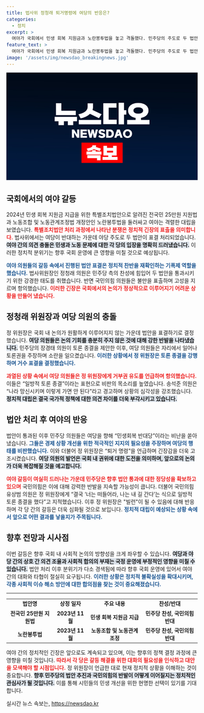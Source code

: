 ```yaml
---
title: 법사위 정청래 퇴거명령에 여당의 반응은?
categories:
  - 정치
excerpt: >
  여야가 국회에서 민생 회복 지원금과 노란봉투법을 놓고 격돌했다. 민주당의 주도로 두 법안이 통과되며 고성과 항의가 오가는 가운데, 정청래 위원장의 강행에도 여당의 반발이 이어졌다. 정치적 긴장감이 최고조에 달한 사건의 전말을 밝혀보자!
feature_text: >
  여야가 국회에서 민생 회복 지원금과 노란봉투법을 놓고 격돌했다. 민주당의 주도로 두 법안이 통과되며 고성과 항의가 오가는 가운데, 정청래 위원장의 강행에도 여당의 반발이 이어졌다. 정치적 긴장감이 최고조에 달한 사건의 전말을 밝혀보자!
image: '/assets/img/newsdao_breakingnews.jpg'
---
```


<p><img src="/assets/img/newsdao_breakingnews.jpg" alt="ontimetimes 속보" /></p>

<h2 data-ke-size="size26">국회에서의 여야 갈등</h2>

<p data-ke-size="size16">2024년 민생 회복 지원금 지급을 위한 특별조치법안으로 알려진 전국민 25만원 지원법과 노동조합 및 노동관계조정법 개정안인 노란봉투법을 둘러싸고 여야는 격렬한 대립을 보였습니다. <b><span style="color: #ee2323;">특별조치법안 처리 과정에서 나타난 분쟁은 정치적 긴장의 표출을 의미합니다.</span></b> 법사위에서는 여당이 반대하는 가운데 야당 주도로 두 법안이 표결 처리되었습니다. <b><span style="background-color: #21538527;">여야 간의 의견 충돌은 민생과 노동 문제에 대한 각 당의 입장을 명확히 드러냈습니다.</span></b> 이러한 정치적 분위기는 향후 국회 운영에 큰 영향을 미칠 것으로 예상됩니다.</p>

<p data-ke-size="size16"><b><span style="color: #1a5490;">여야 의원들의 갈등 속에서 진행된 법안 표결은 정치적 찬반을 재확인하는 기폭제 역할을 했습니다.</span></b> 법사위원장인 정청래 의원은 민주당 측의 찬성에 힘입어 두 법안을 통과시키기 위한 강경한 태도를 취했습니다. 반면 국민의힘 의원들은 불만을 표출하며 고성을 지르며 항의했습니다. <b><span style="color: #ee2323;">이러한 긴장은 국회에서의 논의가 정상적으로 이루어지기 어려운 상황을 만들어 냈습니다.</span></b></p>

<h2 data-ke-size="size26">정청래 위원장과 여당 의원의 충돌</h2>

<p data-ke-size="size16">정 위원장은 국회 내 논의가 원활하게 이루어지지 않는 가운데 법안을 표결하기로 결정했습니다. <b><span style="background-color: #21538527;">여당 의원들은 논의 기회를 충분히 주지 않은 것에 대해 강한 반발을 나타냈습니다.</span></b> 민주당의 장경태 의원이 토론 종결을 제안한 이후, 여당 의원들은 자리에서 일어나 토론권을 주장하며 소란을 일으켰습니다. <b><span style="color: #1a5490;">이러한 상황에서 정 위원장은 토론 종결을 강행하며 거수 표결을 결정했습니다.</span></b></p>

<p data-ke-size="size16"><b><span style="color: #ee2323;">과열된 상황 속에서 여당 의원들은 정 위원장에게 거부권 유도를 언급하며 항의했습니다.</span></b> 이들은 “일방적 토론 종결”이라는 표현으로 비판의 목소리를 높였습니다. 송석준 의원은 “나라 망신시키며 이렇게 가면 안 된다”라고 경고하며 상황의 심각성을 강조했습니다. <b><span style="background-color: #21538527;">정치적 대립은 결국 국가적 정책에 대한 의견 차이를 더욱 부각시키고 있습니다.</span></b></p>

<h2 data-ke-size="size26">법안 처리 후 여야의 반응</h2>

<p data-ke-size="size16">법안이 통과된 이후 민주당 의원들은 여당을 향해 “민생회복 반대당”이라는 비난을 쏟아냈습니다. <b><span style="color: #1a5490;">그들은 경제 상황 개선을 위한 적극적인 지지의 필요성을 주장하며 여당의 행태를 비판했습니다.</span></b> 이와 더불어 정 위원장은 “퇴거 명령”을 언급하며 긴장감을 더욱 고조시켰습니다. <b><span style="background-color: #21538527;">여당 의원의 발언은 국회 내 권위에 대한 도전을 의미하며, 앞으로의 논의가 더욱 복잡해질 것을 예고합니다.</span></b></p>

<p data-ke-size="size16"><b><span style="color: #ee2323;">여야 갈등이 여실히 드러나는 가운데 민주당은 향후 법안 통과에 대한 정당성을 확보하고 있으며</span></b> 국민의힘은 이에 대해 강력한 반발을 지속할 가능성이 큽니다. 더불어 국민의힘 유상범 의원은 정 위원장에게 “결국 ‘너는 떠들어라, 나는 내 길 간다’는 식으로 일방적 토론 종결을 했다”고 지적했습니다. 이후 정 위원장은 "빌런"이 될 수 있음에 대해 반응하며 각 당 간의 갈등은 더욱 심화될 것으로 보입니다. <b><span style="color: #1a5490;">정치적 대립이 예상되는 상황 속에서 앞으로 어떤 결과를 낳을지가 주목됩니다.</span></b></p>

<h2 data-ke-size="size26">향후 전망과 시사점</h2>

<p data-ke-size="size16">이번 갈등은 향후 국회 내 사회적 논의의 방향성을 크게 좌우할 수 있습니다. <b><span style="background-color: #21538527;">여당과 야당 간의 상호 간 의견 조율과 사회적 합의의 부재는 국정 운영에 부정적인 영향을 미칠 수 있습니다.</span></b> 법안 처리 이후 분위기가 다소 경색됨에 따라 향후 국회 운영에 있어서 여야 간의 대화와 타협이 절실히 요구됩니다. <b><span style="color: #1a5490;">이러한 상황은 정치적 불확실성을 확대시키며, 각종 사회적 이슈 해소 방안에 대한 합의점을 찾는 것이 중요해졌습니다.</span></b></p>

<hr>

<table>
<tr>
<td style="text-align: center; height: 17px;"><b>법안명</b></td>
<td style="text-align: center; height: 17px;"><b>상정 일자</b></td>
<td style="text-align: center; height: 17px;"><b>주요 내용</b></td>
<td style="text-align: center; height: 17px;"><b>찬성/반대</b></td>
</tr>
<tr>
<td style="text-align: center; height: 17px;"><b>전국민 25만원 지원법</b></td>
<td style="text-align: center; height: 17px;"><b>2023년 11월</b></td>
<td style="text-align: center; height: 17px;"><b>민생 회복 지원금 지급</b></td>
<td style="text-align: center; height: 17px;"><b>민주당 찬성, 국민의힘 반대</b></td>
</tr>
<tr>
<td style="text-align: center; height: 17px;"><b>노란봉투법</b></td>
<td style="text-align: center; height: 17px;"><b>2023년 11월</b></td>
<td style="text-align: center; height: 17px;"><b>노동조합 및 노동관계 조정</b></td>
<td style="text-align: center; height: 17px;"><b>민주당 찬성, 국민의힘 반대</b></td>
</tr>
</table>

<p data-ke-size="size16">여야 간의 정치적인 긴장은 앞으로도 계속되고 있으며, 이는 향후의 정책 결정 과정에 큰 영향을 미칠 것입니다. <b><span style="color: #ee2323;">따라서 각 당은 갈등 해결을 위한 대화의 필요성을 인식하고 대안을 모색해야 할 시점입니다.</span></b> 정 위원장이 언급한 대로 현재 정치적 상황을 이해하는 것이 중요합니다. <b><span style="background-color: #21538527;">향후 민주당의 법안 추진과 국민의힘의 반발이 어떻게 이어질지는 정치적인 관심사가 될 것입니다.</span></b> 이를 통해 시민들의 민생 개선을 위한 현명한 선택이 있기를 기대합니다.</p>
실시간 뉴스 속보는, <a href="https://newsdao.kr" rel="dofollow">https://newsdao.kr</a>


